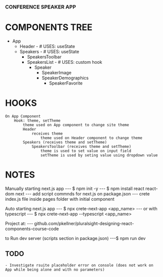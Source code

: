 ### CONFERENCE SPEAKER APP

# COMPONENTS TREE

- App
  - Header - # USES: useState
  - Speakers - # USES: useState
    - SpeakersToolbar
    - SpeakersList - # USES: custom hook
      - Speaker
        - SpeakerImage
        - SpeakerDemographics
          - SpeakerFavorite

# HOOKS

    On App Component
        Hook: theme, setTheme
            theme used on App component to change site theme
            Header
                receives theme
                    theme used on Header component to change theme
            Speakers (receives theme and setTheme)
                SpeakersToolbar (receives theme and setTheme)
                    theme is used to set value on input field
                    setTheme is used by seting value using dropdown value

# NOTES

Manually starting next.js app
--- $ npm init -y
--- $ npm install react react-dom next
--- add script commnds for next.js on package.json
--- crete index.js file inside pages folder with initial component

Auto starting next.js app
--- $ npx crete-next-app <app_name>
--- or with typescript
--- $ npx crete-next-app --typescript <app_name>

Project at:
--- github.com/pkellner/pluralsight-designing-react-components-course-code

to Run dev server (scripts section in package.json)
---$ npm run dev

## TODO

    - Investigate rsuite placeholder error on console (does not work on App while being alone and with no parameters)
